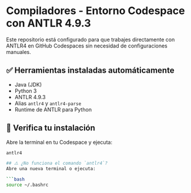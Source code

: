 # Compiladores - Entorno Codespace con ANTLR 4.9.3

Este repositorio está configurado para que trabajes directamente con ANTLR4 en GitHub Codespaces sin necesidad de configuraciones manuales.

## ✅ Herramientas instaladas automáticamente

- Java (JDK)
- Python 3
- ANTLR 4.9.3
- Alias `antlr4` y `antlr4-parse`
- Runtime de ANTLR para Python

## 🔄 Verifica tu instalación

Abre la terminal en tu Codespace y ejecuta:

```bash
antlr4

## ⚠️ ¿No funciona el comando `antlr4`?
Abre una nueva terminal o ejecuta:

```bash
source ~/.bashrc
